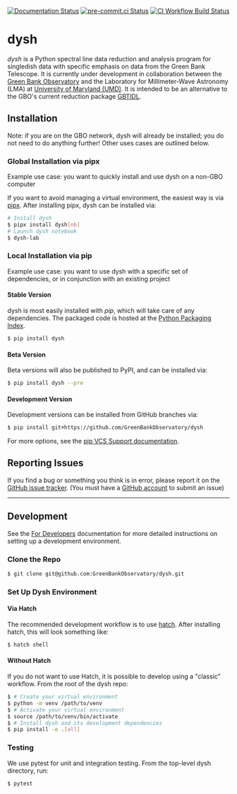 [![Documentation Status](https://readthedocs.org/projects/dysh/badge/?version=latest)](https://dysh.readthedocs.io/en/latest/?badge=latest)
[![pre-commit.ci Status](https://results.pre-commit.ci/badge/github/GreenBankObservatory/dysh/main.svg)](https://results.pre-commit.ci/latest/github/GreenBankObservatory/dysh/main)
[![CI Workflow Build Status](https://github.com/GreenBankObservatory/dysh/actions/workflows/ci.yml/badge.svg)](https://github.com/GreenBankObservatory/dysh/actions/workflows/ci.yml)

# dysh

*dysh* is a Python spectral line data reduction and analysis program for singledish data with specific emphasis on data from the Green Bank Telescope. It is currently under development in collaboration between the [Green Bank Observatory](https:/greenbankobservatory.org) and the Laboratory for Millimeter-Wave Astronomy (LMA) at [University of Maryland (UMD)](https://www.astro.umd.edu). It is intended to be an alternative to the GBO's current reduction package [GBTIDL](https://www.gb.nrao.edu/GBT/DA/gbtidl/users_guide/).

## Installation

Note: if you are on the GBO network, dysh will already be installed; you do not need to do anything further! Other uses cases are outlined below.

### Global Installation via pipx

Example use case: you want to quickly install and use dysh on a non-GBO computer

If you want to avoid managing a virtual environment, the easiest way is via [pipx](https://github.com/pypa/pipx#install-pipx). After installing pipx, dysh can be installed via:

```sh
# Install dysh
$ pipx install dysh[nb]
# Launch dysh notebook
$ dysh-lab
```

### Local Installation via pip

Example use case: you want to use dysh with a specific set of dependencies, or in conjunction with an existing project

#### Stable Version
dysh is most easily installed with *pip*, which will take care of any dependencies. The packaged code is hosted at the [Python Packaging Index](https://pypi.org/project/dysh).

```sh
$ pip install dysh
```

#### Beta Version

Beta versions will also be published to PyPI, and can be installed via:

```sh
$ pip install dysh --pre
```

#### Development Version

Development versions can be installed from GitHub branches via:

```sh
$ pip install git+https://github.com/GreenBankObservatory/dysh
```
For more options, see the [pip VCS Support documentation](https://pip.pypa.io/en/stable/topics/vcs-support/).

## Reporting Issues

If you find a bug or something you think is in error, please report it on
the [GitHub issue tracker](https://github.com/GreenBankObservatory/dysh/issues).
(You must have a [GitHub account](https://github.com) to submit an issue)

---

## Development

See the [For Developers](https://dysh.readthedocs.io/en/latest/for_developers/index.html) documentation for more detailed instructions on setting up a development environment.

### Clone the Repo

```sh
$ git clone git@github.com:GreenBankObservatory/dysh.git
```

### Set Up Dysh Environment

#### Via Hatch

The recommended development workflow is to use [hatch](https://hatch.pypa.io/latest/tutorials/environment/basic-usage/). After installing hatch, this will look something like:

```sh
$ hatch shell
```

#### Without Hatch

If you do not want to use Hatch, it is possible to develop using a "classic" workflow. From the root of the dysh repo:

```sh
$ # Create your virtual environment
$ python -m venv /path/to/venv
$ # Activate your virtual environment
$ source /path/to/venv/bin/activate
$ # Install dysh and its development dependencies
$ pip install -e .[all]
```

### Testing
We use pytest for unit and integration testing. From the top-level dysh directory, run:

```sh
$ pytest
```
